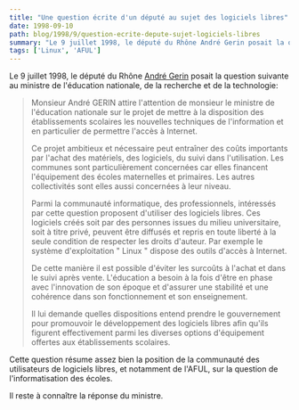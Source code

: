 ```yaml
---
title: "Une question écrite d'un député au sujet des logiciels libres"
date: 1998-09-10
path: blog/1998/9/question-ecrite-depute-sujet-logiciels-libres
summary: "Le 9 juillet 1998, le député du Rhône André Gerin posait la question suivante au ministre de l'éducation nationale, de la recherche et de la technologie: Monsieur André GERIN attire l'attention de monsieur le ministre de l'éducation nationale sur le projet de mettre à la disposition des établissements scolaires les nouvelles techniques de l'information et en particulier de permettre l'accès à Internet."
tags: ['Linux', 'AFUL']
---
```


<P>
Le 9 juillet 1998, le député du Rhône <A HREF="http://nt1.asi.fr/andre-gerin/">André Gerin</A> posait la question suivante au ministre de l'éducation
nationale, de la recherche et de la technologie:
</P>

<BLOCKQUOTE>
<P>
Monsieur André GERIN attire l'attention de monsieur le ministre de
l'éducation nationale sur le projet de mettre à la disposition des
établissements scolaires les nouvelles techniques de l'information
et en particulier de permettre l'accès à Internet.
</P>

<P>
Ce projet ambitieux et nécessaire peut entraîner des coûts
importants par l'achat des matériels, des logiciels, du suivi dans
l'utilisation. Les communes sont particulièrement concernées car
elles financent l'équipement des écoles maternelles et primaires.
Les autres collectivités sont elles aussi concernées à leur
niveau.
</P>

<P>
Parmi la communauté informatique, des professionnels, intéressés
par cette question proposent d'utiliser des logiciels libres. Ces
logiciels créés soit par des personnes issues du milieu
universitaire, soit à titre privé, peuvent être diffusés et repris
en toute liberté à la seule condition de respecter les droits
d'auteur. Par exemple le système d'exploitation " Linux " dispose
des outils d'accès à Internet.
</P>

<P>
De cette manière il est possible d'éviter les surcoûts à l'achat
et dans le suivi après vente.
L'éducation a besoin à la fois d'être en phase avec l'innovation
de son époque et d'assurer une stabilité et une cohérence dans son
fonctionnement et son enseignement.
</P>

<P>
Il lui demande quelles dispositions entend prendre le gouvernement
pour promouvoir le développement des logiciels libres afin qu'ils
figurent effectivement parmi les diverses options d'équipement
offertes aux établissements scolaires.
</P>

</BLOCKQUOTE>
<P>
Cette question résume assez bien la position de la communauté des utilisateurs
de logiciels libres, et notamment de l'AFUL, sur la question de
l'informatisation des écoles.
</P>

<P>
Il reste à connaître la réponse du ministre.
</P>


